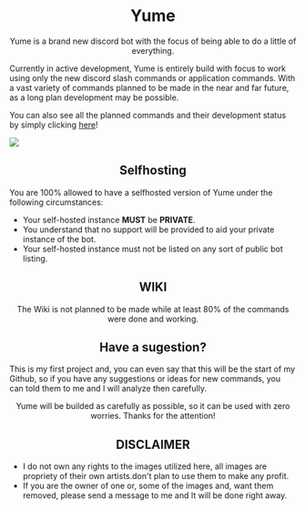 <h1 align="center"> Yume </h1>

<p align="center"> Yume is a brand new discord bot with the focus of being able to do a little of everything. </p>
Currently in active development, Yume is entirely build with focus to work using only the new discord slash commands or application commands. With a vast variety of commands planned to be made in the near and far future, as a long plan development may be possible.
<p align="left"> You can also see all the planned commands and their development status by simply clicking <a href="https://github.com/users/AkkoS2/projects/8/views/1"> here</a>! </p>

![](https://geps.dev/progress/27)

<h2 align="center"> Selfhosting </h2>

<p align="left"> You are 100% allowed to have a selfhosted version of Yume under the following circumstances: </p>

<ul>
    <li> Your self-hosted instance <strong>MUST</strong> be <strong>PRIVATE</strong>.
    <li> You understand that no support will be provided to aid your private instance of the bot.
    <li> Your self-hosted instance must not be listed on any sort of public bot listing.
</ul>

<h2 align="center"> WIKI </h2>

<p align="center"> The Wiki is not planned to be made while at least 80% of the commands were done and working. </p>

<h2 align="center"> Have a sugestion? </h2>

<p> This is my first project and, you can even say that this will be the start of my Github, so if you have any suggestions or ideas for new commands, you can told them to me and I will analyze then carefully. </p>
<p align="center"> Yume will be builded as carefully as possible, so it can be used with zero worries. Thanks for the attention! </p>

<h2 align="center"> DISCLAIMER </h2>

<ul> 
    <li> I do not own any rights to the images utilized here, all images are propriety of their own artists.don't plan to use them to make any profit.
    <li> If you are the owner of one or, some of the images and, want them removed, please send a message to me and It will be done right away.
</ul>
